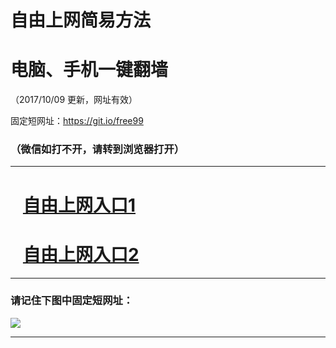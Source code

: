 ﻿# 自由上网简易方法

# 电脑、手机一键翻墙

（2017/10/09 更新，网址有效）

固定短网址：https://git.io/free99

### （微信如打不开，请转到浏览器打开）


***





# &nbsp;&nbsp; <a href="http://ft69359335.fwq-tz-1001.info/fwqtz01.html?t=10090016931 " target="_blank">自由上网入口1</a>
# &nbsp;&nbsp; <a href="http://ft1561314173.fwq-tz-1002.info/fwqtz02.html?t=100900117456 " target="_blank">自由上网入口2</a>
***

### 请记住下图中固定短网址：

<img src="https://s3-us-west-2.amazonaws.com/fwq-1001/yjfq-20170905okok.png" /> 


***

